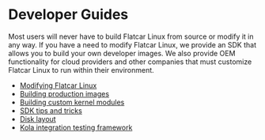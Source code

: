 # Developer Guides

Most users will never have to build Flatcar Linux from source or modify it in any way. If you have a need to modify Flatcar Linux, we provide an SDK that allows you to build your own developer images. We also provide OEM functionality for cloud providers and other companies that must customize Flatcar Linux to run within their environment.

* [Modifying Flatcar Linux][mod-cl]
* [Building production images][production-images]
* [Building custom kernel modules][kernel-modules]
* [SDK tips and tricks][sdk-tips]
* [Disk layout][disk-layout]
* [Kola integration testing framework][mantle-utils]


[sdk-tips]: sdk-tips-and-tricks.md
[disk-layout]: sdk-disk-partitions.md
[production-images]: sdk-building-production-images.md
[mod-cl]: sdk-modifying-coreos.md
[kernel-modules]: kernel-modules.md
[mantle-utils]: https://github.com/flatcar-linux/mantle/blob/master/README.md#kola
